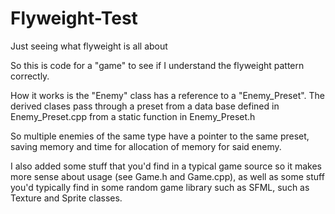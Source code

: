 # Flyweight-Test
Just seeing what flyweight is all about

So this is code for a "game" to see if I understand the flyweight pattern correctly.

How it works is the "Enemy" class has a reference to a "Enemy_Preset". The derived clases pass through a preset from a data base defined in Enemy_Preset.cpp from a static function in Enemy_Preset.h

So multiple enemies of the same type have a pointer to the same preset, saving memory and time for allocation of memory for said enemy.

I also added some stuff that you'd find in a typical game source so it makes more sense about usage (see Game.h and Game.cpp), as well as some stuff you'd typically find in some random game library such as SFML, such as Texture and Sprite classes.

